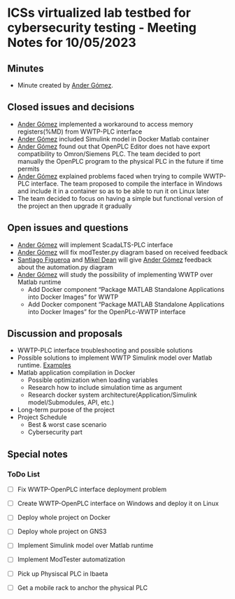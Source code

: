 # ICSs virtualized lab testbed for cybersecurity testing - Meeting Notes for 10/05/2023

## Minutes
- Minute created by [Ander Gómez](https://github.com/gomezander).

## Closed issues and decisions
- [Ander Gómez](https://github.com/gomezander) implemented a workaround to access memory registers(%MD) from WWTP-PLC interface
- [Ander Gómez](https://github.com/gomezander) included Simulink model in Docker Matlab container
- [Ander Gómez](https://github.com/gomezander) found out that OpenPLC Editor does  not have export compatibility to Omron/Siemens PLC. The team decided to port manually the OpenPLC program to the physical PLC in the future if time permits
- [Ander Gómez](https://github.com/gomezander) explained problems faced when trying to compile WWTP-PLC interface. The team proposed to compile the interface in Windows and include it in a container so as to be able to run it on Linux later
- The team decided to focus on having a simple but functional version of the project an then upgrade it gradually

## Open issues and questions
- [Ander Gómez](https://github.com/gomezander) will implement ScadaLTS-PLC interface
- [Ander Gómez](https://github.com/gomezander) will fix modTester.py diagram based on received feedback
- [Santiago Figueroa](https://github.com/sfl0r3nz05) and [Mikel Dean](mdeanoses@ceit.es) will give [Ander Gómez](https://github.com/gomezander) feedback about the automation.py diagram
- [Ander Gómez](https://github.com/gomezander) will study the possibility of implementing WWTP over Matlab runtime
    - Add Docker component “Package MATLAB Standalone Applications into Docker Images” for WWTP
    - Add Docker component “Package MATLAB Standalone Applications into Docker Images” for the OpenPLc-WWTP interface


## Discussion and proposals
- WWTP-PLC interface troubleshooting and possible solutions
- Possible solutions to implement WWTP Simulink model over Matlab runtime. [Examples](https://github.com/sfl0r3nz05/DepSimModStandAppDocker)
- Matlab application compilation in Docker
    - Possible optimization when loading variables
    - Research how to include simulation time as argument
    - Research docker system architecture(Application/Simulink model/Submodules, API, etc.)
- Long-term purpose of the project
- Project Schedule
  - Best & worst case scenario
  - Cybersecurity part

## Special notes

### ToDo List

- [ ] Fix WWTP-OpenPLC interface deployment problem
- [ ] Create WWTP-OpenPLC interface on Windows and deploy it on Linux
- [ ] Deploy whole project on Docker
- [ ] Deploy whole project on GNS3
- [ ] Implement Simulink model over Matlab runtime
- [ ] Implement ModTester automatization
- [ ] Pick up Physiscal PLC in Ibaeta
- [ ] Get a mobile rack to anchor the physical PLC



